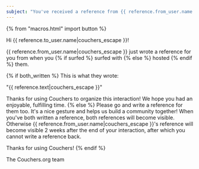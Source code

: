 ```yaml
---
subject: "You've received a reference from {{ reference.from_user.name|couchers_escape }}!"
---
```


{% from "macros.html" import button %}

Hi {{ reference.to_user.name|couchers_escape }}!

{{ reference.from_user.name|couchers_escape }} just wrote a reference for you from when you {% if surfed %} surfed with {% else %} hosted {% endif %} them.

{% if both_written %}
This is what they wrote:

"{{ reference.text|couchers_escape }}"

Thanks for using Couchers to organize this interaction! We hope you had an enjoyable, fulfilling time.
{% else %}
Please go and write a reference for them too. It's a nice gesture and helps us build a community together! When you've both written a reference, both references will become visible. Otherwise {{ reference.from_user.name|couchers_escape }}'s reference will become visible 2 weeks after the end of your interaction, after which you cannot write a reference back.

Thanks for using Couchers!
{% endif %}


The Couchers.org team
